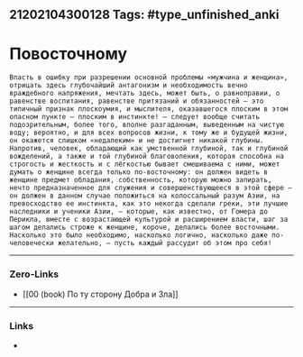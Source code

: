 21202104300128
Tags: #type_unfinished_anki
---
# Повосточному

    Впасть в ошибку при разрешении основной проблемы «мужчина и женщина», отрицать здесь глубочайший антагонизм и необходимость вечно враждебного напряжения, мечтать здесь, может быть, о равноправии, о равенстве воспитания, равенстве притязаний и обязанностей – это типичный признак плоскоумия, и мыслителя, оказавшегося плоским в этом опасном пункте – плоским в инстинкте! – следует вообще считать подозрительным, более того, вполне разгаданным, выведенным на чистую воду; вероятно, и для всех вопросов жизни, к тому же и будущей жизни, он окажется слишком «недалеким» и не достигнет никакой глубины. Напротив, человек, обладающий как умственной глубиной, так и глубиной вожделений, а также и той глубиной благоволения, которая способна на строгость и жесткость и с лёгкостью бывает смешиваема с ними, может думать о женщине всегда только по-восточному: он должен видеть в женщине предмет обладания, собственность, которую можно запирать, нечто предназначенное для служения и совершенствующееся в этой сфере – он должен в данном случае положиться на колоссальный разум Азии, на превосходство ее инстинкта, как это некогда сделали греки, эти лучшие наследники и ученики Азии, – которые, как известно, от Гомера до Перикла, вместе с возрастающей культурой и расширением власти, шаг за шагом делались строже к женщине, короче, делались более восточными. Насколько это было необходимо, насколько логично, насколько даже по-человечески желательно, – пусть каждый рассудит об этом про себя!

---
### Zero-Links
- [[00 (book) По ту сторону Добра и Зла]]
---
### Links
-